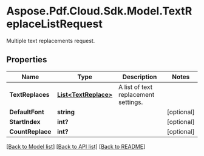 # Aspose.Pdf.Cloud.Sdk.Model.TextReplaceListRequest
Multiple text replacements request.

## Properties

Name | Type | Description | Notes
------------ | ------------- | ------------- | -------------
**TextReplaces** | [**List&lt;TextReplace&gt;**](TextReplace.md) | A list of text replacement settings. | 
**DefaultFont** | **string** |  | [optional] 
**StartIndex** | **int?** |  | [optional] 
**CountReplace** | **int?** |  | [optional] 

[[Back to Model list]](../README.md#documentation-for-models) [[Back to API list]](../README.md#documentation-for-api-endpoints) [[Back to README]](../README.md)

